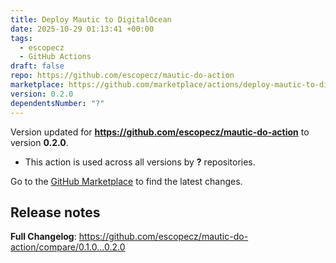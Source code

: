 ```yaml
---
title: Deploy Mautic to DigitalOcean
date: 2025-10-29 01:13:41 +00:00
tags:
  - escopecz
  - GitHub Actions
draft: false
repo: https://github.com/escopecz/mautic-do-action
marketplace: https://github.com/marketplace/actions/deploy-mautic-to-digitalocean
version: 0.2.0
dependentsNumber: "?"
---
```



Version updated for **https://github.com/escopecz/mautic-do-action** to version **0.2.0**.
- This action is used across all versions by **?** repositories.

Go to the [GitHub Marketplace](https://github.com/marketplace/actions/deploy-mautic-to-digitalocean) to find the latest changes.

## Release notes

**Full Changelog**: https://github.com/escopecz/mautic-do-action/compare/0.1.0...0.2.0
